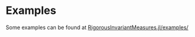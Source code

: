 # Examples

Some examples can be found at [RigorousInvariantMeasures.jl/examples/](https://github.com/JuliaDynamics/RigorousInvariantMeasures.jl/tree/master/examples)